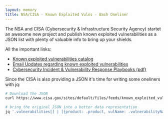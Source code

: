 ```yaml
---
layout: memory
title: NSA/CISA - Known Exploited Vulns - Bash Oneliner  
---
```


The NSA and CISA (Cybersecurity & Infrastructure Security Agency) startet an awesome new project and publish known exploited vulnerabilities as a JSON list with plenty of valuable info to bring up your shields. 

All the important links:
* [Known exploited vulnerabilities catalog](https://www.cisa.gov/known-exploited-vulnerabilities-catalog)
* [Email Updates regarding known exploited vulnerabilities](https://public.govdelivery.com/accounts/USDHSCISA/subscriber/new?topic_id=USDHSCISA_136)
* [Cybersecurity Incident & Vulnerability Response Playbooks (pdf)](https://www.cisa.gov/sites/default/files/publications/Federal_Government_Cybersecurity_Incident_and_Vulnerability_Response_Playbooks_508C.pdf)

Since the CISA is also providing a JSON it's time for writing some oneliners with jq:

```bash
# Download the JSON 
curl https://www.cisa.gov/sites/default/files/feeds/known_exploited_vulnerabilities.json

# bring the original JSON into a better data representation
jq '.vulnerabilities[] | [{product: .product, vulName: .vulnerabilityName, shortDescription: .shortDescription,  dateAdded: .dateAdded, requiredAction: .requiredAction}]' known_exploited_vulnerabilities.json

```
